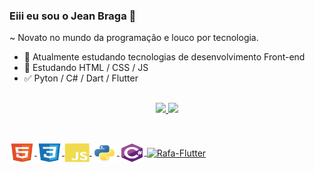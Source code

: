 ### Eiii eu sou o Jean Braga 👋

~ Novato no mundo da programação e louco por tecnologia.

- 🔭 Atualmente estudando tecnologias de desenvolvimento Front-end
- 🌱 Estudando HTML / CSS / JS 
- ✅ Pyton / C# / Dart / Flutter

##

<div align="center">
  <a href="https://github.com/eibragaa">
  <img height="180em" src="https://github-readme-stats.vercel.app/api?username=eibragaa&show_icons=true&theme=github_dark&include_all_commits=true&count_private=true"/>
  <img height="180em" src="https://github-readme-stats.vercel.app/api/top-langs/?username=eibragaa&layout=compact&langs_count=7&theme=github_dark"/>
</div>

  ##
  
  <div style="display: inline_block"><br>
  <img align="center" alt="Rafa-HTML" height="30" width="40" src="https://raw.githubusercontent.com/devicons/devicon/master/icons/html5/html5-original.svg">
  <img align="center" alt="Rafa-CSS" height="30" width="40" src="https://raw.githubusercontent.com/devicons/devicon/master/icons/css3/css3-original.svg">
  <img align="center" alt="Rafa-Js" height="30" width="40" src="https://raw.githubusercontent.com/devicons/devicon/master/icons/javascript/javascript-plain.svg">
  <img align="center" alt="Rafa-Python" height="30" width="40" src="https://raw.githubusercontent.com/devicons/devicon/master/icons/python/python-original.svg">
  <img align="center" alt="Rafa-Csharp" height="30" width="40" src="https://raw.githubusercontent.com/devicons/devicon/master/icons/csharp/csharp-original.svg">
  <img align="center" alt="Rafa-Flutter" height="30" width="40" src="https://cdn.jsdelivr.net/gh/devicons/devicon/icons/flutter/flutter-original.svg">

</div>
  
 
